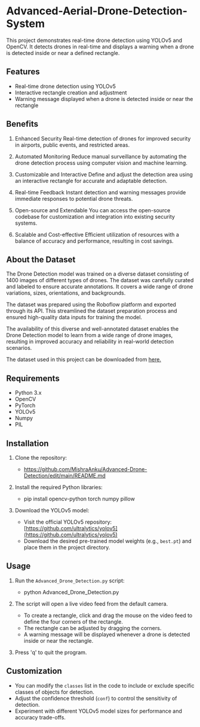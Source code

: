 # Advanced-Aerial-Drone-Detection-System

This project demonstrates real-time drone detection using YOLOv5 and OpenCV. It detects drones in real-time and displays a warning when a drone is detected inside or near a defined rectangle.

## Features

- Real-time drone detection using YOLOv5
- Interactive rectangle creation and adjustment
- Warning message displayed when a drone is detected inside or near the rectangle


## Benefits
1. Enhanced Security
Real-time detection of drones for improved security in airports, public events, and restricted areas.

2. Automated Monitoring
Reduce manual surveillance by automating the drone detection process using computer vision and machine learning.

3. Customizable and Interactive
Define and adjust the detection area using an interactive rectangle for accurate and adaptable detection.

4. Real-time Feedback
Instant detection and warning messages provide immediate responses to potential drone threats.

5. Open-source and Extendable
You can access the open-source codebase for customization and integration into existing security systems.

6. Scalable and Cost-effective
Efficient utilization of resources with a balance of accuracy and performance, resulting in cost savings.

## About the Dataset

The Drone Detection model was trained on a diverse dataset consisting of 1400 images of different types of drones. The dataset was carefully curated and labeled to ensure accurate annotations. It covers a wide range of drone variations, sizes, orientations, and backgrounds.

The dataset was prepared using the Roboflow platform and exported through its API. This streamlined the dataset preparation process and ensured high-quality data inputs for training the model.

The availability of this diverse and well-annotated dataset enables the Drone Detection model to learn from a wide range of drone images, resulting in improved accuracy and reliability in real-world detection scenarios.

The dataset used in this project can be downloaded from [here.](https://universe.roboflow.com/drone-detection-ehdcs/drone-dataset-by-ayushkumawat)

## Requirements

- Python 3.x
- OpenCV
- PyTorch
- YOLOv5
- Numpy
- PIL

## Installation

1. Clone the repository:

    - https://github.com/MishraAnku/Advanced-Drone-Detection/edit/main/README.md

2. Install the required Python libraries:

   - pip install opencv-python torch numpy pillow

3. Download the YOLOv5 model:

   - Visit the official YOLOv5 repository: [https://github.com/ultralytics/yolov5](https://github.com/ultralytics/yolov5)
   - Download the desired pre-trained model weights (e.g., `best.pt`) and place them in the project directory.

## Usage

1. Run the `Advanced_Drone_Detection.py` script:
   - python Advanced_Drone_Detection.py

2. The script will open a live video feed from the default camera.
   - To create a rectangle, click and drag the mouse on the video feed to define the four corners of the rectangle.
   - The rectangle can be adjusted by dragging the corners.
   - A warning message will be displayed whenever a drone is detected inside or near the rectangle.

3. Press 'q' to quit the program.

## Customization

- You can modify the `classes` list in the code to include or exclude specific classes of objects for detection.
- Adjust the confidence threshold (`conf`) to control the sensitivity of detection.
- Experiment with different YOLOv5 model sizes for performance and accuracy trade-offs.
